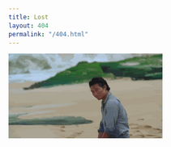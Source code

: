 ```yaml
---
title: Lost
layout: 404
permalink: "/404.html"
---
```


<img src="/assets/img/lost.gif" alt="You are lost">